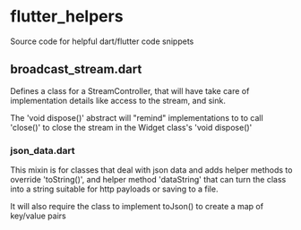 # flutter_helpers
Source code for helpful dart/flutter code snippets

## broadcast_stream.dart
Defines a class for a StreamController, that will have take care of
implementation details like access to the stream, and sink.

The 'void dispose()' abstract will "remind" implementations to
to call 'close()' to close the stream in the Widget class's 'void dispose()'

### json_data.dart
This mixin is for classes that deal with json data and adds helper methods
to override 'toString()', and helper method 'dataString' that can turn
the class into a string suitable for http payloads or saving to a file.

It will also require the class to implement toJson() to create a map
of key/value pairs

